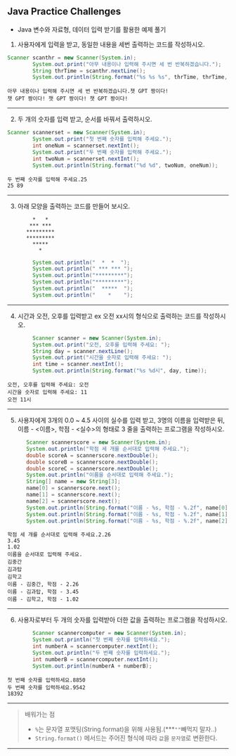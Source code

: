 ## Java Practice Challenges 
- Java 변수와 자료형, 데이터 입력 받기를 활용한 예제 풀기

1. 사용자에게 입력을 받고, 동일한 내용을 세번 출력하는 코드를 작성하시오.
```Java
Scanner scanthr = new Scanner(System.in);
        System.out.print("아무 내용이나 입력해 주시면 세 번 반복하겠습니다.");
        String thrTime = scanthr.nextLine();
        System.out.println(String.format("%s %s %s", thrTime, thrTime, thrTime));
```
```
아무 내용이나 입력해 주시면 세 번 반복하겠습니다.챗 GPT 짱이다!
챗 GPT 짱이다! 챗 GPT 짱이다! 챗 GPT 짱이다!
```
---
2. 두 개의 숫자를 입력 받고, 순서를 바꿔서 출력하시오.
```Java
Scanner scannerset = new Scanner(System.in);
        System.out.print("첫 번째 숫자를 입력해 주세요.");
        int oneNum = scannerset.nextInt();
        System.out.print("두 번째 숫자를 입력해 주세요.");
        int twoNum = scannerset.nextInt();
        System.out.println(String.format("%d %d", twoNum, oneNum));
```
```첫 번째 숫자를 입력해 주세요.89
두 번째 숫자를 입력해 주세요.25
25 89
```
---
3.   아래 모양을 출력하는 코드를 만들어 보시오.
```
        *   *  
       *** ***  
      *********  
      *********  
        *****  
          *
``` 
```Java
        System.out.println("  *  *  ");
        System.out.println(" *** *** ");
        System.out.println("*********");
        System.out.println("*********");
        System.out.println("  *****  ");
        System.out.println("    *    ");
```
---
4. 시간과 오전, 오후를 입력받고 ex 오전 xx시의 형식으로 출력하는 코드를 작성하시오.
```java
        Scanner scanner = new Scanner(System.in);
        System.out.print("오전, 오후를 입력해 주세요: ");
        String day = scanner.nextLine();
        System.out.print("시간을 숫자로 입력해 주세요: ");
        int time = scanner.nextInt();
        System.out.println(String.format("%s %d시", day, time));
```
```
오전, 오후를 입력해 주세요: 오전
시간을 숫자로 입력해 주세요: 11
오전 11시
```
---
5. 사용자에게 3개의 0.0 ~ 4.5 사이의 실수를 입력 받고, 3명의 이름을 입력받은 뒤,  
  이름 - <이름>, 학점 - <실수>의 형태로 3 줄을 출력하는 프로그램을 작성하시오.  
  ```Java
        Scanner scannerscore = new Scanner(System.in);
        System.out.println("학점 세 개를 순서대로 입력해 주세요.");
        double scoreA = scannerscore.nextDouble();
        double scoreB = scannerscore.nextDouble();
        double scoreC = scannerscore.nextDouble();
        System.out.println("이름을 순서대로 입력해 주세요.");
        String[] name = new String[3];
        name[0] = scannerscore.next();
        name[1] = scannerscore.next();
        name[2] = scannerscore.next();
        System.out.println(String.format("이름 - %s, 학점 - %.2f", name[0], scoreA));
        System.out.println(String.format("이름 - %s, 학점 - %.2f", name[1], scoreB));
        System.out.println(String.format("이름 - %s, 학점 - %.2f", name[2], scoreC));
  ```
  ```
  학점 세 개를 순서대로 입력해 주세요.2.26
3.45
1.02
이름을 순서대로 입력해 주세요.
김중간
김과탑
김학고
이름 - 김중간, 학점 - 2.26
이름 - 김과탑, 학점 - 3.45
이름 - 김학고, 학점 - 1.02
  ```
  ---
6. 사용자로부터 두 개의 숫자를 입력받아 더한 값을 출력하는 프로그램을 작성하시오.

```Java
        Scanner scannercomputer = new Scanner(System.in);
        System.out.println("첫 번째 숫자를 입력하세요.");
        int numberA = scannercomputer.nextInt();
        System.out.println("두 번째 숫자를 입력하세요.");
        int numberB = scannercomputer.nextInt();
        System.out.println(numberA + numberB);
```
```
첫 번째 숫자를 입력하세요.8850
두 번째 숫자를 입력하세요.9542
18392
```
---
> 배워가는 점
> - `%`는 문자열 포맷팅(String.format)을 위해 사용됨.(***`""`빼먹지 말자..)  
> - `String.format()` 메서드는 주어진 형식에 따라 `값`을 `문자열`로 변환한다.

---


